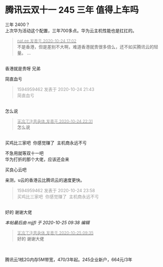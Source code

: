 # 腾讯云双十一 245 三年 值得上车吗


三年 2400？<br />
上次华为活动这个配置，三年700多点。华为云主机性能也是扛扛的。

<div class="quote"><blockquote><font size="2"><a href="https://www.hostloc.com/forum.php?mod=redirect&amp;goto=findpost&amp;pid=9346591&amp;ptid=758009" target="_blank"><font color="#999999">nat.ee 发表于 2020-10-24 17:02</font></a></font><br />
不是香港，但是差别不大啊，难道香港就贵很多倍么，还不如买腾讯云的轻量。 ...</blockquote></div><br />
香港就是贵呀 兄弟

简直血亏

<div class="quote"><blockquote><font color="#999999">1594959462 发表于 2020-10-24 21:43</font><br />
<font color="#999999">简直血亏</font></blockquote></div><br />
怎么说

<div class="quote"><blockquote><font size="2"><a href="https://www.hostloc.com/forum.php?mod=redirect&amp;goto=findpost&amp;pid=9348044&amp;ptid=758009" target="_blank"><font color="#999999">天冷了注意身体 发表于 2020-10-24 22:31</font></a></font><br />
怎么说</blockquote></div><br />
买鸡比三家吧&nbsp;&nbsp;你感觉赚了&nbsp;&nbsp;主机商永远不亏&nbsp;&nbsp;

不急用就等双十一吧<br />
华为打折的那个大佬，应该还会来<img id="aimg_a2d11" onclick="zoom(this, this.src, 0, 0, 0)" class="zoom" src="https://cdn.jsdelivr.net/gh/hishis/forum-master/public/images/patch.gif" onmouseover="img_onmouseoverfunc(this)" onload="thumbImg(this)" border="0" alt="" />

买良心云吧

亲测，u云的香港云比腾讯云的速度更快。

<div class="quote"><blockquote><font color="#999999">1594959462 发表于 2020-10-24 23:58</font><br />
<font color="#999999">买鸡比三家吧&nbsp;&nbsp;你感觉赚了&nbsp;&nbsp;主机商永远不亏</font></blockquote></div><br />
好的 谢谢大佬

<i class="pstatus"> 本帖最后由 mjjfl 于 2020-10-25 09:38 编辑 </i><br />
<div class="quote"><blockquote><font size="2"><a href="https://www.hostloc.com/forum.php?mod=redirect&amp;goto=findpost&amp;pid=9348771&amp;ptid=758009" target="_blank"><font color="#999999">天冷了注意身体 发表于 2020-10-25 09:35</font></a></font><br />
好的 谢谢大佬</blockquote></div><br />
<br />
腾讯云1核2G内存5M带宽，470/3年起。245企业新户，664元/3年<br />
<br />
<img id="aimg_fN33N" onclick="zoom(this, this.src, 0, 0, 0)" class="zoom" src="https://i.loli.net/2020/10/24/Qy5Dl2LT3ijWsXf.jpg" onmouseover="img_onmouseoverfunc(this)" onload="thumbImg(this)" border="0" alt="" />
